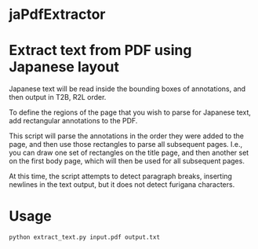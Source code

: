 # jaPdfExtractor

Extract text from PDF using Japanese layout
===========================================

Japanese text will be read inside the bounding boxes of annotations, and then output in T2B, R2L order.

To define the regions of the page that you wish to parse for Japanese text, add rectangular annotations to the PDF. 

This script will parse the annotations in the order they were added to the page, and then use those rectangles to parse all subsequent pages. I.e., you can draw one set of rectangles on the title page, and then another set on the first body page, which will then be used for all subsequent pages.

At this time, the script attempts to detect paragraph breaks, inserting newlines in the text output, but it does not detect furigana characters.

Usage
=====

`python extract_text.py input.pdf output.txt`



